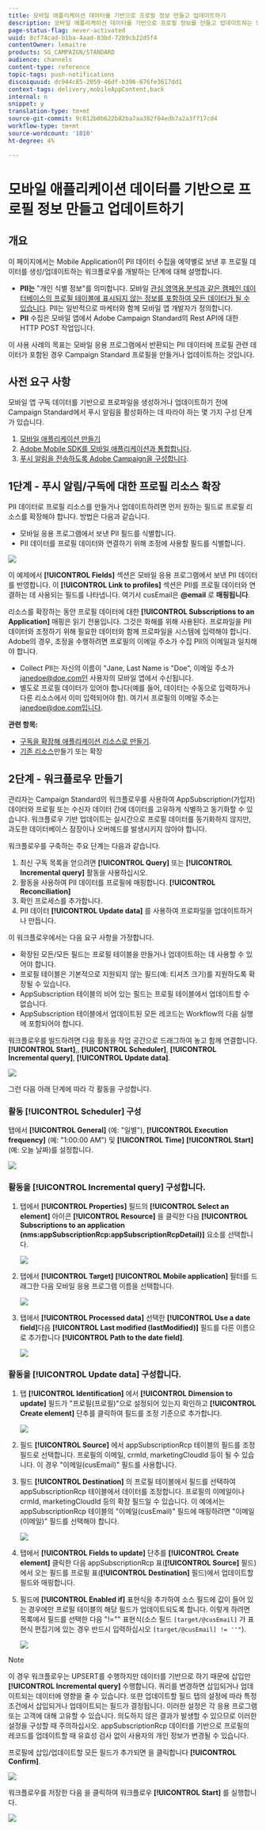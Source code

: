 ```yaml
---
title: 모바일 애플리케이션 데이터를 기반으로 프로필 정보 만들고 업데이트하기
description: 모바일 애플리케이션 데이터를 기반으로 프로필 정보를 만들고 업데이트하는 방법을 알아봅니다.
page-status-flag: never-activated
uuid: 8cf74cad-b1ba-4aad-83bd-7289cb22d5f4
contentOwner: lemaitre
products: SG_CAMPAIGN/STANDARD
audience: channels
content-type: reference
topic-tags: push-notifications
discoiquuid: dc944c85-2059-46df-b396-676fe3617dd1
context-tags: delivery,mobileAppContent,back
internal: n
snippet: y
translation-type: tm+mt
source-git-commit: 9c812b0b622b82ba7aa382f04edb7a2a3f717cd4
workflow-type: tm+mt
source-wordcount: '1010'
ht-degree: 4%

---
```



# 모바일 애플리케이션 데이터를 기반으로 프로필 정보 만들고 업데이트하기

## 개요

이 페이지에서는 Mobile Application이 PII 데이터 수집을 예약별로 보낸 후 프로필 데이터를 생성/업데이트하는 워크플로우를 개발하는 단계에 대해 설명합니다.

* **PII는** &quot;개인 식별 정보&quot;를 의미합니다. 모바일 [관심 영역용 분석과 같은 캠페인 데이터베이스의 프로필 테이블에 표시되지 않는 정보를 포함하여 모든 데이터가 될 수 있습니다](../../integrating/using/about-campaign-points-of-interest-data-integration.md). PII는 일반적으로 마케터와 함께 모바일 앱 개발자가 정의합니다.
* **PII** 수집은 모바일 앱에서 Adobe Campaign Standard의 Rest API에 대한 HTTP POST 작업입니다.

이 사용 사례의 목표는 모바일 응용 프로그램에서 반환되는 PII 데이터에 프로필 관련 데이터가 포함된 경우 Campaign Standard 프로필을 만들거나 업데이트하는 것입니다.

## 사전 요구 사항

모바일 앱 구독 데이터를 기반으로 프로파일을 생성하거나 업데이트하기 전에 Campaign Standard에서 푸시 알림을 활성화하는 데 따라야 하는 몇 가지 구성 단계가 있습니다.

1. [모바일 애플리케이션 만들기](../../administration/using/configuring-a-mobile-application.md)
1. [Adobe Mobile SDK를 모바일 애플리케이션과 통합합니다](https://helpx.adobe.com/kr/campaign/kb/integrate-mobile-sdk.html).
1. [푸시 알림을 전송하도록 Adobe Campaign을 구성합니다](https://helpx.adobe.com/kr/campaign/kb/configuring-app-sdkv4.html).

## 1단계 - 푸시 알림/구독에 대한 프로필 리소스 확장

PII 데이터로 프로필 리소스를 만들거나 업데이트하려면 먼저 원하는 필드로 프로필 리소스를 확장해야 합니다. 방법은 다음과 같습니다.

* 모바일 응용 프로그램에서 보낸 PII 필드를 식별합니다.
* PII 데이터를 프로필 데이터와 연결하기 위해 조정에 사용할 필드를 식별합니다.

![](assets/update_profile1.png)

이 예제에서 **[!UICONTROL Fields]** 섹션은 모바일 응용 프로그램에서 보낸 PII 데이터를 반영합니다. 이 **[!UICONTROL Link to profiles]** 섹션은 PII를 프로필 데이터와 연결하는 데 사용되는 필드를 나타냅니다. 여기서 cusEmail은 **@email** 로 **매핑됩니다**.

리소스를 확장하는 동안 프로필 데이터에 대한 **[!UICONTROL Subscriptions to an Application]** 매핑은 읽기 전용입니다. 그것은 화해를 위해 사용된다. 프로파일을 PII 데이터와 조정하기 위해 필요한 데이터와 함께 프로파일을 시스템에 입력해야 합니다. Adobe의 경우, 조정을 수행하려면 프로필의 이메일 주소가 수집 PII의 이메일과 일치해야 합니다.

* Collect PII는 자신의 이름이 &quot;Jane, Last Name is &quot;Doe&quot;, 이메일 주소가 janedoe@doe.com인 사용자의 모바일 앱에서 수신됩니다.
* 별도로 프로필 데이터가 있어야 합니다(예를 들어, 데이터는 수동으로 입력하거나 다른 리소스에서 이미 입력되어야 함). 여기서 프로필의 이메일 주소는 janedoe@doe.com입니다.

**관련 항목:**

* [구독을 확장해 애플리케이션 리소스로 만들기](../../developing/using/extending-the-subscriptions-to-an-application-resource.md).
* [기존 리소스](../../developing/using/key-steps-to-add-a-resource.md)만들기 또는 확장

## 2단계 - 워크플로우 만들기

관리자는 Campaign Standard의 워크플로우를 사용하여 AppSubscription(가입자) 데이터와 프로필 또는 수신자 데이터 간에 데이터를 고유하게 식별하고 동기화할 수 있습니다. 워크플로우 기반 업데이트는 실시간으로 프로필 데이터를 동기화하지 않지만, 과도한 데이터베이스 잠장이나 오버헤드를 발생시키지 않아야 합니다.

워크플로우를 구축하는 주요 단계는 다음과 같습니다.

1. 최신 구독 목록을 얻으려면 **[!UICONTROL Query]** 또는 **[!UICONTROL Incremental query]** 활동을 사용하십시오.
1. 활동을 사용하여 PII 데이터를 프로필에 매핑합니다. **[!UICONTROL Reconciliation]**
1. 확인 프로세스를 추가합니다.
1. PII 데이터 **[!UICONTROL Update data]** 를 사용하여 프로파일을 업데이트하거나 만듭니다.

이 워크플로우에서는 다음 요구 사항을 가정합니다.

* 확장된 모든/모든 필드는 프로필 테이블을 만들거나 업데이트하는 데 사용할 수 있어야 합니다.
* 프로필 테이블은 기본적으로 지원되지 않는 필드(예: 티셔츠 크기)를 지원하도록 확장될 수 있습니다.
* AppSubscription 테이블의 비어 있는 필드는 프로필 테이블에서 업데이트할 수 없습니다.
* AppSubscription 테이블에서 업데이트된 모든 레코드는 Workflow의 다음 실행에 포함되어야 합니다.

워크플로우를 빌드하려면 다음 활동을 작업 공간으로 드래그하여 놓고 함께 연결합니다. **[!UICONTROL Start]**,, **[!UICONTROL Scheduler]**, **[!UICONTROL Incremental query]**, **[!UICONTROL Update data]**.

![](assets/update_profile0.png)

그런 다음 아래 단계에 따라 각 활동을 구성합니다.

### 활동 **[!UICONTROL Scheduler]** 구성

탭에서 **[!UICONTROL General]** (예: &quot;일별&quot;), **[!UICONTROL Execution frequency]** (예: &quot;1:00:00 AM&quot;) 및 **[!UICONTROL Time]** **[!UICONTROL Start]** (예: 오늘 날짜)를 설정합니다.

![](assets/update_profile2.png)

### 활동을 **[!UICONTROL Incremental query]** 구성합니다.

1. 탭에서 **[!UICONTROL Properties]** 필드의 **[!UICONTROL Select an element]** 아이콘 **[!UICONTROL Resource]** 을 클릭한 다음 **[!UICONTROL Subscriptions to an application (nms:appSubscriptionRcp:appSubscriptionRcpDetail)]** 요소를 선택합니다.

   ![](assets/update_profile3.png)

1. 탭에서 **[!UICONTROL Target]** **[!UICONTROL Mobile application]** 필터를 드래그한 다음 모바일 응용 프로그램 이름을 선택합니다.

   ![](assets/update_profile4.png)

1. 탭에서 **[!UICONTROL Processed data]** 선택한 **[!UICONTROL Use a date field]**&#x200B;다음 **[!UICONTROL Last modified (lastModified)]** 필드를 다른 이름으로 추가합니다 **[!UICONTROL Path to the date field]**.

   ![](assets/update_profile5.png)

### 활동을 **[!UICONTROL Update data]** 구성합니다.

1. 탭 **[!UICONTROL Identification]** 에서 **[!UICONTROL Dimension to update]** 필드가 &quot;프로필(프로필)&quot;으로 설정되어 있는지 확인하고 **[!UICONTROL Create element]** 단추를 클릭하여 필드를 조정 기준으로 추가합니다.

   ![](assets/update_profile_createelement.png)

1. 필드 **[!UICONTROL Source]** 에서 appSubscriptionRcp 테이블의 필드를 조정 필드로 선택합니다. 프로필의 이메일, crmId, marketingCloudId 등이 될 수 있습니다. 이 경우 &quot;이메일(cusEmail)&quot; 필드를 사용합니다.

1. 필드 **[!UICONTROL Destination]** 의 프로필 테이블에서 필드를 선택하여 appSubscriptionRcp 테이블에서 데이터를 조정합니다. 프로필의 이메일이나 crmId, marketingCloudId 등의 확장 필드일 수 있습니다. 이 예에서는 appSubscriptionRcp 테이블의 &quot;이메일(cusEmail)&quot; 필드에 매핑하려면 &quot;이메일(이메일)&quot; 필드를 선택해야 합니다.

   ![](assets/update_profile7.png)

1. 탭에서 **[!UICONTROL Fields to update]** 단추를 **[!UICONTROL Create element]** 클릭한 다음 appSubscriptionRcp 표(**[!UICONTROL Source]** 필드)에서 오는 필드를 프로필 표(**[!UICONTROL Destination]** 필드)에서 업데이트할 필드와 매핑합니다.

1. 필드에 **[!UICONTROL Enabled if]** 표현식을 추가하여 소스 필드에 값이 들어 있는 경우에만 프로필 테이블의 해당 필드가 업데이트되도록 합니다. 이렇게 하려면 목록에서 필드를 선택한 다음 &quot;!=&quot;&quot; 표현식(소스 필드 `[target/@cusEmail]` 가 표현식 편집기에 있는 경우 반드시 입력하십시오 `[target/@cusEmail] != ''"`).

   ![](assets/update_profile8.png)

>[!NOTE]
>
>이 경우 워크플로우는 UPSERT를 수행하지만 데이터를 기반으로 하기 때문에 삽입만 **[!UICONTROL Incremental query]** 수행합니다. 쿼리를 변경하면 삽입되거나 업데이트되는 데이터에 영향을 줄 수 있습니다.
>또한 업데이트할 필드 탭의 설정에 따라 특정 조건에서 삽입되거나 업데이트되는 필드가 결정됩니다. 이러한 설정은 각 응용 프로그램 또는 고객에 대해 고유할 수 있습니다.
>의도하지 않은 결과가 발생할 수 있으므로 이러한 설정을 구성할 때 주의하십시오. appSubscriptionRcp 데이터를 기반으로 프로필의 레코드를 업데이트할 때 유효성 검사 없이 사용자의 개인 정보가 변경될 수 있습니다.

프로필에 삽입/업데이트할 모든 필드가 추가되면 을 클릭합니다 **[!UICONTROL Confirm]**.

![](assets/update_profile9.png)

워크플로우를 저장한 다음 을 클릭하여 워크플로우 **[!UICONTROL Start]** 를 실행합니다.

![](assets/update_profile10.png)
